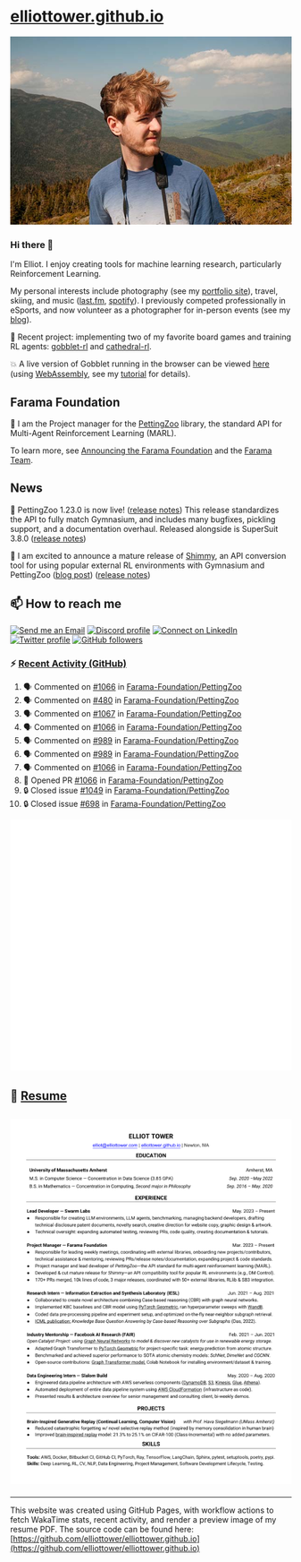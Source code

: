 # [elliottower.github.io](https://github.com/elliottower/elliottower.github.io)

[![A wild Elliot on Mt Washington](https://raw.githubusercontent.com/elliottower/elliottower.github.io/main/src/jpg/DSCF7539-600px.jpg?raw=true)](https://raw.githubusercontent.com/elliottower/elliottower.github.io/main/src/jpg/DSCF7539.jpg?raw=true)

### Hi there 👋

I'm Elliot. I enjoy creating tools for machine learning research, particularly Reinforcement Learning.

My personal interests include photography (see my [portfolio site](https://www.elliottower.com/)), travel, skiing, and music ([last.fm](https://www.last.fm/user/ajsdlfkwer), [spotify](https://open.spotify.com/user/12132818380)). I previously competed professionally in eSports, and now volunteer as a photographer for in-person events (see my [blog](https://www.elliottower.com/stories/?category=events)).

🤖 Recent project: implementing two of my favorite board games and training RL agents: [gobblet-rl](https://github.com/elliottower/gobblet-rl) and [cathedral-rl](https://github.com/elliottower/cathedral-rl). 

💥 A live version of Gobblet running in the browser can be viewed [here](https://elliottower.github.io/gobblet-rl/) (using [WebAssembly](https://webassembly.org/), see my [tutorial](https://github.com/elliottower/gobblet-rl/blob/main/tutorials/WebAssembly/web_assembly.md) for details).

## Farama Foundation

🚀 I am the Project manager for the [PettingZoo](https://github.com/Farama-Foundation/PettingZoo) library, the standard API for Multi-Agent Reinforcement Learning (MARL). 

To learn more, see [Announcing the Farama Foundation](https://farama.org/Announcing-The-Farama-Foundation) and the [Farama Team](https://farama.org/team).

## News

🎉 PettingZoo 1.23.0 is now live! ([release notes](https://github.com/Farama-Foundation/PettingZoo/releases/tag/1.23.0)) This release standardizes the API to fully match Gymnasium, and includes many bugfixes, pickling support, and a documentation overhaul. Released alongside is SuperSuit 3.8.0 ([release notes](https://github.com/Farama-Foundation/SuperSuit/releases/tag/3.8.0)) 

<!-- ![GitHub Release Date](https://img.shields.io/github/release-date/Farama-Foundation/PettingZoo) -->

🎉 I am excited to announce a mature release of [Shimmy](https://github.com/Farama-Foundation/Shimmy), an API conversion tool for using popular external RL environments with Gymnasium and PettingZoo ([blog post](https://farama.org/Announcing-Shimmy)) ([release notes](https://github.com/Farama-Foundation/Shimmy/releases/tag/v1.0.0)) 

## 📫 How to reach me

 [![Send me an Email](https://img.shields.io/badge/email-elliot%40elliottower.com-blue)](mailto:elliot@elliottower.com)
 [![Discord profile](https://img.shields.io/badge/Discord-7289DA?style=flat&logo=discord&logoColor=white)](https://discord.com/users/83091537923145728)
 [![Connect on LinkedIn](https://img.shields.io/badge/--linkedin?label=LinkedIn&logo=LinkedIn&style=social)](https://www.linkedin.com/in/elliot-tower)
 [![Twitter profile](https://img.shields.io/twitter/follow/elliottower?style=social)](https://twitter.com/ElliotTower/)
 [![GitHub followers](https://img.shields.io/github/followers/elliottower?style=social)](https://github.com/elliottower/)

### ⚡ [Recent Activity (GitHub)](https://github.com/elliottower)

<!--START_SECTION:activity-->
1. 🗣 Commented on [#1066](https://github.com/Farama-Foundation/PettingZoo/pull/1066#issuecomment-1683930352) in [Farama-Foundation/PettingZoo](https://github.com/Farama-Foundation/PettingZoo)
2. 🗣 Commented on [#480](https://github.com/Farama-Foundation/PettingZoo/issues/480#issuecomment-1683841660) in [Farama-Foundation/PettingZoo](https://github.com/Farama-Foundation/PettingZoo)
3. 🗣 Commented on [#1067](https://github.com/Farama-Foundation/PettingZoo/issues/1067#issuecomment-1683836710) in [Farama-Foundation/PettingZoo](https://github.com/Farama-Foundation/PettingZoo)
4. 🗣 Commented on [#1066](https://github.com/Farama-Foundation/PettingZoo/pull/1066#issuecomment-1683329591) in [Farama-Foundation/PettingZoo](https://github.com/Farama-Foundation/PettingZoo)
5. 🗣 Commented on [#989](https://github.com/Farama-Foundation/PettingZoo/issues/989#issuecomment-1682607322) in [Farama-Foundation/PettingZoo](https://github.com/Farama-Foundation/PettingZoo)
6. 🗣 Commented on [#989](https://github.com/Farama-Foundation/PettingZoo/issues/989#issuecomment-1682596638) in [Farama-Foundation/PettingZoo](https://github.com/Farama-Foundation/PettingZoo)
7. 🗣 Commented on [#1066](https://github.com/Farama-Foundation/PettingZoo/pull/1066#issuecomment-1682578484) in [Farama-Foundation/PettingZoo](https://github.com/Farama-Foundation/PettingZoo)
8. 💪 Opened PR [#1066](https://github.com/Farama-Foundation/PettingZoo/pull/1066) in [Farama-Foundation/PettingZoo](https://github.com/Farama-Foundation/PettingZoo)
9. 🔒 Closed issue [#1049](https://github.com/Farama-Foundation/PettingZoo/issues/1049) in [Farama-Foundation/PettingZoo](https://github.com/Farama-Foundation/PettingZoo)
10. 🔒 Closed issue [#698](https://github.com/Farama-Foundation/PettingZoo/issues/698) in [Farama-Foundation/PettingZoo](https://github.com/Farama-Foundation/PettingZoo)
<!--END_SECTION:activity-->


<picture>
  <a href="https://metrics.lecoq.io/insights?user=elliottower">
   <img src="/github-metrics.svg" alt="Metrics">
  </a>
</picture>

## 📄 [Resume](https://elliottower.github.io/src/pdf/resume.pdf)

<!-- PDF-TO-MARKDOWN:START -->
![Page 1](src/png/page1.png "Page 1")
---
<!-- PDF-TO-MARKDOWN:END -->

----

This website was created using GitHub Pages, with workflow actions to fetch WakaTime stats, recent activity, and render a preview image of my resume PDF. The source code can be found here: [https://github.com/elliottower/elliottower.github.io](https://github.com/elliottower/elliottower.github.io)
